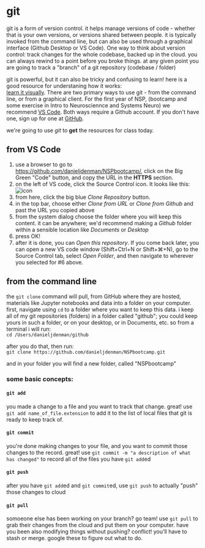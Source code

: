 # git
git is a form of version control. it helps manage versions of code - whether that is your own versions, or versions shared between people. it is typically invoked from the command line, but can also be used through a graphical interface (Github Desktop or VS Code). One way to think about version control: track changes for the whole codebase, backed up in the cloud. you can always rewind to a point before you broke things. at any given point you are going to track a "branch" of a git repository (codebase / folder)

git is powerful, but it can also be tricky and confusing to learn! here is a good resource for understaning how it works:<br>
[learn it visually](https://learngitbranching.js.org/). There are two primary ways to use git - from the command line, or from a graphical client. For the first year of NSP, (bootcamp and some exercise in Intro to Neurosciennce and Systems Neuro) we recommend [VS Code]([https://desktop.github.com/](https://code.visualstudio.com/)). Both ways require a Github account. If you don't have one, sign up for one at [GitHub](https://github.com/). 

we're going to use _git_ to **get** the resources for class today. 
## from VS Code
1. use a browser to go to https://github.com/danieljdenman/NSPbootcamp/, click on the Big Green "Code" button, and copy the URL in the **HTTPS** section. 
3. on the left of VS code, click the Source Control icon. It looks like this:  ![icon](https://external-content.duckduckgo.com/iu/?u=https%3A%2F%2Ftaiwrash.github.io%2Fg4-workshop%2Fbeginner-intermediate%2Fvscode-pack%2Fvscode-2.PNG&f=1&nofb=1&ipt=a1354472b8b3e0e795ae3c1c83015c767f0b9d59f6ee70d8b7eb80e78b4d413b&ipo=images)
4. from here, click the big blue _Clone Repository_ button.
5. in the top bar, choose either _Clone from URL_ or _Clone from Github_ and past the URL you copied above
6. from the system dialog choose the folder where you will keep this content. it can be anywhere; we'd recommend making a _Github_ folder within a sensible location like _Documents_ or _Desktop_
7. press OK!
8. after it is done, you can _Open this repository_. If you come back later, you can open a new VS code window (Shift+Ctrl+N or Shift+⌘+N), go to the Source Control tab, select _Open Folder_, and then navigate to wherever you selected for #6 above. 

## from the command line
the ```git clone``` command will pull, from GitHub where they are hosted, materials like Jupyter notebooks and data into a folder on your computer. first, navigate using ```cd``` to a folder where you want to keep this data. i keep all of my git repositories (folders) in a folder called "github"; you could keep yours in such a folder, or on your desktop, or in Documents, etc. so from a terminal i will run: <br>
```cd /Users/danieljdenman/github```

after you do that, then run: <br>
```git clone https://github.com/danieljdenman/NSPbootcamp.git```

and in your folder you will find a new folder, called "NSPbootcamp"

### some basic concepts:
#### ```git add```
you made a change to a file and you want to track that change. great! use ```git add name_of_file.extension``` to add it to the list of local files that git is ready to keep track of. 

#### ```git commit```
you're done making changes to your file, and you want to commit those changes to the record. great! use ```git commit -m "a description of what has changed"``` to record all of the files you have ```git add```ed 

#### ```git push```
after you have ```git add```ed and ```git commit```ed, use ```git push``` to actually "push" those changes to cloud

#### ```git pull```
somoeone else has been working on your branch? go team! use ```git pull``` to grab their changes from the cloud and put them on your computer. have you been also modifying things without pushing? conflict! you'll have to stash or merge. google these to figure out what to do. 
